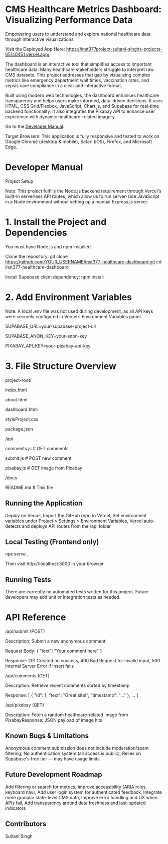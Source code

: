 # CMS Healthcare Metrics Dashboard: Visualizing Performance Data

Empowering users to understand and explore national healthcare data through interactive visualizations.

Visit the Deployed App Here: https://inst377project-suhani-singhs-projects-651c0451.vercel.app/

The dashboard is an interactive tool that simplifies access to important healthcare data. Many healthcare stakeholders struggle to interpret raw CMS datasets. This project addresses that gap by visualizing complex metrics like emergency department wait times, vaccination rates, and sepsis care compliance in a clear and interactive format.

Built using modern web technologies, the dashboard enhances healthcare transparency and helps users make informed, data-driven decisions. It uses HTML, CSS Grid/Flexbox, JavaScript, Chart.js, and Supabase for real-time backend functionality. It also integrates the Pixabay API to enhance user experience with dynamic healthcare-related imagery.

Go to the [Developer Manual](#developer-manual).

Target Browsers: This application is fully responsive and tested to work on Google Chrome (desktop & mobile), Safari (iOS), Firefox, and Microsoft Edge.

# Developer Manual

Project Setup

Note: This project fulfills the Node.js backend requirement through Vercel's built-in serverless API routes, which allow us to run server-side JavaScript in a Node environment without setting up a manual Express.js server.

# 1. Install the Project and Dependencies

You must have Node.js and npm installed.

Clone the repository: git clone https://github.com/YOUR_USERNAME/inst377-healthcare-dashboard.git
cd inst377-healthcare-dashboard

Install Supabase client dependency: npm install

# 2. Add Environment Variables

Note: A local .env file was not used during development, as all API keys were securely configured in Vercel’s Environment Variables panel.

SUPABASE_URL=your-supabase-project-url

SUPABASE_ANON_KEY=your-anon-key

PIXABAY_API_KEY=your-pixabay-api-key

# 3. File Structure Overview

project-root/

index.html

about.html

dashboard.html

styleProject.css

package.json

/api

comments.js       # GET comments

submit.js         # POST new comment

pixabay.js        # GET image from Pixabay

/docs

README.md         # This file

## Running the Application
Deploy on Vercel, Import the GitHub repo to Vercel, Set environment variables under Project > Settings > Environment Variables, Vercel auto-detects and deploys API routes from the /api folder

## Local Testing (Frontend only)

npx serve .

Then visit http://localhost:5000 in your browser

## Running Tests

There are currently no automated tests written for this project. Future developers may add unit or integration tests as needed.

# API Reference

/api/submit (POST)

Description: Submit a new anonymous comment

Request Body: {
  "text": "Your comment here"
}

Response: 201 Created on success, 400 Bad Request for invalid input, 500 Internal Server Error if insert fails

/api/comments (GET)

Description: Retrieve recent comments sorted by timestamp

Response: [
  { "id": 1, "text": "Great site!", "timestamp": "..." },
  ...
]

/api/pixabay (GET)

Description: Fetch a random healthcare-related image from PixabayResponse: JSON payload of image hits

## Known Bugs & Limitations
Anonymous comment submission does not include moderation/spam filtering, No authentication system (all access is public), Relies on Supabase's free tier — may have usage limits

## Future Development Roadmap
Add filtering or search for metrics, Improve accessibility (ARIA roles, keyboard nav), Add user login system for authenticated feedback, Integrate more granular state-level CMS data, Improve error handling and UX when APIs fail, Add transparency around data freshness and last-updated indicators

## Contributors
Suhani Singh

